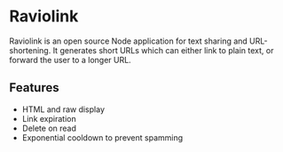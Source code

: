 # Raviolink

Raviolink is an open source Node application for text sharing and URL-shortening. It generates short URLs which can either link to plain text, or forward the user to a longer URL.

## Features

-   HTML and raw display
-   Link expiration
-   Delete on read
-   Exponential cooldown to prevent spamming
